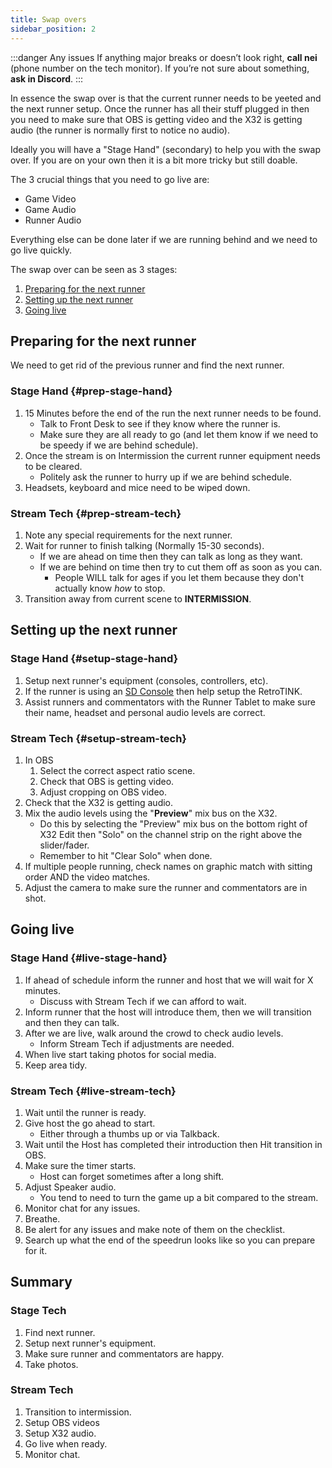 ```yaml
---
title: Swap overs
sidebar_position: 2
---
```


:::danger Any issues
If anything major breaks or doesn’t look right, **call nei** (phone number on the tech monitor). If you’re not sure about something, **ask in Discord**.
:::

In essence the swap over is that the current runner needs to be yeeted and the next runner setup. Once the runner has all their stuff plugged in then you need to make sure that OBS is getting video and the X32 is getting audio (the runner is normally first to notice no audio).

Ideally you will have a "Stage Hand" (secondary) to help you with the swap over. If you are on your own then it is a bit more tricky but still doable.

The 3 crucial things that you need to go live are:

- Game Video
- Game Audio
- Runner Audio

Everything else can be done later if we are running behind and we need to go live quickly.

The swap over can be seen as 3 stages:

1. [Preparing for the next runner](#preparing-for-the-next-runner)
2. [Setting up the next runner](#setting-up-the-next-runner)
3. [Going live](#going-live)

## Preparing for the next runner

We need to get rid of the previous runner and find the next runner.

### Stage Hand {#prep-stage-hand}

1. 15 Minutes before the end of the run the next runner needs to be found.
   - Talk to Front Desk to see if they know where the runner is.
   - Make sure they are all ready to go (and let them know if we need to be speedy if we are behind schedule).
2. Once the stream is on Intermission the current runner equipment needs to be cleared.
   - Politely ask the runner to hurry up if we are behind schedule.
3. Headsets, keyboard and mice need to be wiped down.

### Stream Tech {#prep-stream-tech}

1. Note any special requirements for the next runner.
2. Wait for runner to finish talking (Normally 15-30 seconds).
   - If we are ahead on time then they can talk as long as they want.
   - If we are behind on time then try to cut them off as soon as you can.
     - People WILL talk for ages if you let them because they don't actually know *how* to stop.
3. Transition away from current scene to **INTERMISSION**.

## Setting up the next runner

### Stage Hand {#setup-stage-hand}

1. Setup next runner's equipment (consoles, controllers, etc).
2. If the runner is using an [SD Console](./video-flow.md#sd-consoles) then help setup the RetroTINK.
3. Assist runners and commentators with the Runner Tablet to make sure their name, headset and personal audio levels are correct.

### Stream Tech {#setup-stream-tech}

1. In OBS
   1. Select the correct aspect ratio scene.
   2. Check that OBS is getting video.
   3. Adjust cropping on OBS video.
2. Check that the X32 is getting audio.
3. Mix the audio levels using the "**Preview**" mix bus on the X32.
   - Do this by selecting the "Preview" mix bus on the bottom right of X32 Edit then "Solo" on the channel strip on the right above the slider/fader.
   - Remember to hit "Clear Solo" when done.
4. If multiple people running, check names on graphic match with sitting order AND the video matches.
5. Adjust the camera to make sure the runner and commentators are in shot.

## Going live

### Stage Hand {#live-stage-hand}

1. If ahead of schedule inform the runner and host that we will wait for X minutes.
   - Discuss with Stream Tech if we can afford to wait.
2. Inform runner that the host will introduce them, then we will transition and then they can talk.
3. After we are live, walk around the crowd to check audio levels.
   - Inform Stream Tech if adjustments are needed.
4. When live start taking photos for social media.
5. Keep area tidy.

### Stream Tech {#live-stream-tech}

1. Wait until the runner is ready.
2. Give host the go ahead to start.
   - Either through a thumbs up or via Talkback.
3. Wait until the Host has completed their introduction then Hit transition in OBS.
4. Make sure the timer starts.
   - Host can forget sometimes after a long shift.
5. Adjust Speaker audio.
   - You tend to need to turn the game up a bit compared to the stream.
6. Monitor chat for any issues.
7. Breathe.
8. Be alert for any issues and make note of them on the checklist.
9. Search up what the end of the speedrun looks like so you can prepare for it.

## Summary

### Stage Tech

1. Find next runner.
2. Setup next runner's equipment.
3. Make sure runner and commentators are happy.
4. Take photos.

### Stream Tech

1. Transition to intermission.
2. Setup OBS videos
3. Setup X32 audio.
4. Go live when ready.
5. Monitor chat.
